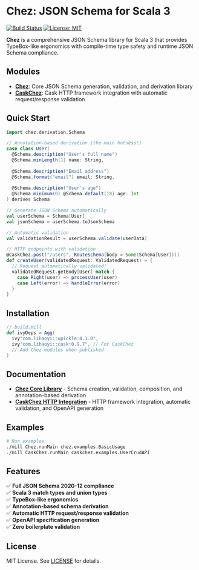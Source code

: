 # Chez: JSON Schema for Scala 3

[![Build Status](https://img.shields.io/badge/build-passing-brightgreen.svg)](https://github.com/silvabyte/scalaschemaz)
[![License: MIT](https://img.shields.io/badge/License-MIT-yellow.svg)](https://opensource.org/licenses/MIT)

**Chez** is a comprehensive JSON Schema library for Scala 3 that provides TypeBox-like ergonomics with compile-time type safety and runtime JSON Schema compliance.

## Modules

- **[Chez](./docs/chez.md)**: Core JSON Schema generation, validation, and derivation library
- **[CaskChez](./docs/caskchez.md)**: Cask HTTP framework integration with automatic request/response validation

## Quick Start

```scala
import chez.derivation.Schema

// Annotation-based derivation (the main hotness!)
case class User(
  @Schema.description("User's full name")
  @Schema.minLength(1) name: String,
  
  @Schema.description("Email address")
  @Schema.format("email") email: String,
  
  @Schema.description("User's age")
  @Schema.minimum(0) @Schema.default(18) age: Int
) derives Schema

// Generate JSON Schema automatically
val userSchema = Schema[User]
val jsonSchema = userSchema.toJsonSchema

// Automatic validation
val validationResult = userSchema.validate(userData)

// HTTP endpoints with validation
@CaskChez.post("/users", RouteSchema(body = Some(Schema[User])))
def createUser(validatedRequest: ValidatedRequest) = {
  // Request automatically validated!
  validatedRequest.getBody[User] match {
    case Right(user) => processUser(user)
    case Left(error) => handleError(error)
  }
}
```

## Installation

```scala
// build.mill
def ivyDeps = Agg(
  ivy"com.lihaoyi::upickle:4.1.0",
  ivy"com.lihaoyi::cask:0.9.7", // For CaskChez
  // Add Chez modules when published
)
```

## Documentation

- **[Chez Core Library](./docs/chez.md)** - Schema creation, validation, composition, and annotation-based derivation
- **[CaskChez HTTP Integration](./docs/caskchez.md)** - HTTP framework integration, automatic validation, and OpenAPI generation

## Examples

```bash
# Run examples
./mill Chez.runMain chez.examples.BasicUsage
./mill CaskChez.runMain caskchez.examples.UserCrudAPI
```

## Features

✅ **Full JSON Schema 2020-12 compliance**  
✅ **Scala 3 match types and union types**  
✅ **TypeBox-like ergonomics**  
✅ **Annotation-based schema derivation**  
✅ **Automatic HTTP request/response validation**  
✅ **OpenAPI specification generation**  
✅ **Zero boilerplate validation**

## License

MIT License. See [LICENSE](LICENSE) for details.
